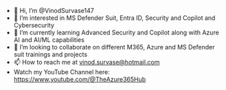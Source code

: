 - 👋 Hi, I’m @VinodSurvase147
- 👀 I’m interested in MS Defender Suit, Entra ID, Security and Copilot and Cybersecurity 
- 🌱 I’m currently learning Advanced Security and Copilot along with Azure AI and AI/ML capabilities
- 💞️ I’m looking to collaborate on different M365, Azure and MS Defender suit trainings and projects
- 📫 How to reach me at vinod.survase@hotmail.com
- Watch my YouTube Channel here: https://www.youtube.com/@TheAzure365Hub

<!---
VinodSurvase147/VinodSurvase147 is a ✨ special ✨ repository because its `README.md` (this file) appears on your GitHub profile.
You can click the Preview link to take a look at your changes.
--->
